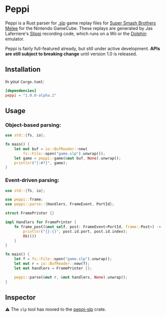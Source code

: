 # Peppi

Peppi is a Rust parser for [.slp](https://github.com/project-slippi/slippi-wiki/blob/master/SPEC.md) game replay files for [Super Smash Brothers Melee](https://en.wikipedia.org/wiki/Super_Smash_Bros._Melee) for the Nintendo GameCube. These replays are generated by Jas Laferriere's [Slippi](https://github.com/JLaferri/project-slippi) recording code, which runs on a Wii or the [Dolphin](https://dolphin-emu.org/) emulator.

Peppi is fairly full-featured already, but still under active development. **APIs are still subject to breaking change** until version 1.0 is released.

## Installation

In your `Cargo.toml`:

```toml
[dependencies]
peppi = "1.0.0-alpha.2"
```

## Usage

### Object-based parsing:

```rust
use std::{fs, io};

fn main() {
    let mut buf = io::BufReader::new(
        fs::File::open("game.slp").unwrap());
    let game = peppi::game(&mut buf, None).unwrap();
    println!("{:#?}", game);
}
```

### Event-driven parsing:

```rust
use std::{fs, io};

use peppi::frame;
use peppi::parse::{Handlers, FrameEvent, PortId};

struct FramePrinter {}

impl Handlers for FramePrinter {
    fn frame_post(&mut self, post: FrameEvent<PortId, frame::Post>) -> io::Result<()> {
        println!("{}:{}", post.id.port, post.id.index);
        Ok(())
    }
}

fn main() {
    let f = fs::File::open("game.slp").unwrap();
    let mut r = io::BufReader::new(f);
    let mut handlers = FramePrinter {};

    peppi::parse(&mut r, &mut handlers, None).unwrap();
}
```

## Inspector

⚠ The `slp` tool has moved to the [peppi-slp](https://github.com/hohav/peppi-slp) crate.
